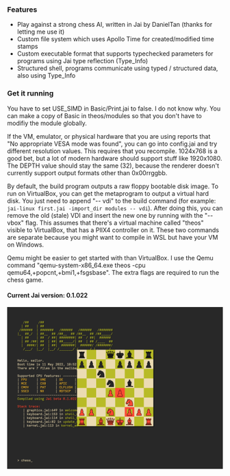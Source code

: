 
### Features
 - Play against a strong chess AI, written in Jai by DanielTan (thanks for letting me use it)
 - Custom file system which uses Apollo Time for created/modified time stamps
 - Custom executable format that supports typechecked parameters for programs using Jai type reflection (Type_Info)
 - Structured shell, programs communicate using typed / structured data, also using Type_Info

### Get it running

You have to set USE_SIMD in Basic/Print.jai to false. I do not know why. You can make a copy of Basic in theos/modules so that you don't have to modifiy the module globally.

If the VM, emulator, or physical hardware that you are using reports that "No appropriate VESA mode was found", you can go into config.jai and try different resolution values. This requires that you recompile. 1024x768 is a good bet, but a lot of modern hardware should support stuff like 1920x1080. The DEPTH value should stay the same (32), because the renderer doesn't currently support output formats other than 0x00rrggbb.

By default, the build program outputs a raw floppy bootable disk image. To run on VirtualBox, you can get the metaprogram to output a virtual hard disk. You just need to append "-- vdi" to the build command (for example: `jai-linux first.jai -import_dir modules -- vdi`). After doing this, you can remove the old (stale) VDI and insert the new one by running with the "-- vbox" flag. This assumes that there's a virtual machine called "theos" visible to VirtualBox, that has a PIIX4 controller on it. These two commands are separate because you might want to compile in WSL but have your VM on Windows.

Qemu might be easier to get started with than VirtualBox. I use the Qemu command "qemu-system-x86_64.exe theos -cpu qemu64,+popcnt,+bmi1,+fsgsbase". The extra flags are required to run the chess game.

#### Current Jai version: 0.1.022

![](screenshot.png)
